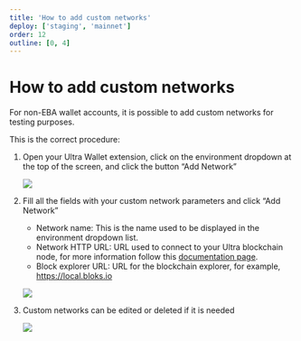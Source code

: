 ```yaml
---
title: 'How to add custom networks'
deploy: ['staging', 'mainnet']
order: 12
outline: [0, 4]
---
```


# How to add custom networks

For non-EBA wallet accounts, it is possible to add custom networks for testing purposes.

This is the correct procedure:

1. Open your Ultra Wallet extension, click on the environment dropdown at the top of the screen, and click the button “Add Network”

    ![](/images/uwax-add-custom-net.png)

2. Fill all the fields with your custom network parameters and click “Add Network”

    - Network name: This is the name used to be displayed in the environment dropdown list.
    - Network HTTP URL: URL used to connect to your Ultra blockchain node, for more information follow this [documentation page](../../tools/protocol/nodeos.md).
    - Block explorer URL: URL for the blockchain explorer, for example, https://local.bloks.io

    ![](/images/uwax-add-net.png)

3. Custom networks can be edited or deleted if it is needed

    ![](/images/uwax-edit-net.png)

